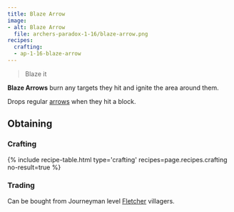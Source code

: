 ```yaml
---
title: Blaze Arrow
image:
- alt: Blaze Arrow
  file: archers-paradox-1-16/blaze-arrow.png
recipes:
  crafting:
  - ap-1-16-blaze-arrow
---
```

>Blaze it

**Blaze Arrows** burn any targets they hit and ignite the area around them. 

Drops regular [arrows](https://minecraft.fandom.com/wiki/Arrow) when they hit a block.

Obtaining
---------

### Crafting
{% include recipe-table.html type='crafting' recipes=page.recipes.crafting no-result=true %}

### Trading
Can be bought from Journeyman level [Fletcher](https://minecraft.fandom.com/wiki/Trading#Fletcher) villagers.